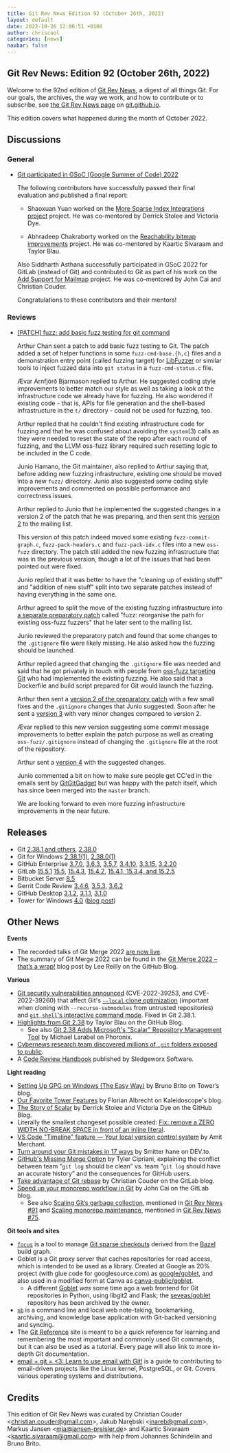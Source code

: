 ```yaml
---
title: Git Rev News Edition 92 (October 26th, 2022)
layout: default
date: 2022-10-26 12:06:51 +0100
author: chriscool
categories: [news]
navbar: false
---
```


## Git Rev News: Edition 92 (October 26th, 2022)

Welcome to the 92nd edition of [Git Rev News](https://git.github.io/rev_news/rev_news/),
a digest of all things Git. For our goals, the archives, the way we work, and how to contribute or to
subscribe, see [the Git Rev News page](https://git.github.io/rev_news/rev_news/) on [git.github.io](http://git.github.io).

This edition covers what happened during the month of October 2022.

## Discussions

### General

* [Git participated in GSoC (Google Summer of Code) 2022](https://summerofcode.withgoogle.com/programs/2022/organizations/git)

  The following contributors have successfully passed their final
  evaluation and published a final report:

  - Shaoxuan Yuan worked on the
    [More Sparse Index Integrations project](https://ffyuanda.github.io/blog/GSoC-final-blog/)
    project. He was co-mentored by Derrick Stolee and Victoria Dye.

  - Abhradeep Chakraborty worked on the
    [Reachability bitmap improvements](https://medium.com/@abhra303/gsoc-final-report-feaaacfae737)
    project. He was co-mentored by Kaartic Sivaraam and Taylor Blau.

  Also Siddharth Asthana successfully participated in GSoC 2022 for
  GitLab (instead of Git) and contributed to Git as part of his work on the
  [Add Support for Mailmap](https://gitlab.com/groups/gitlab-org/-/epics/8765)
  project. He was co-mentored by John Cai and Christian Couder.

  Congratulations to these contributors and their mentors!


### Reviews

* [[PATCH] fuzz: add basic fuzz testing for git command](https://lore.kernel.org/git/pull.1351.git.1663078962231.gitgitgadget@gmail.com/)

  Arthur Chan sent a patch to add basic fuzz testing to Git. The patch
  added a set of helper functions in some `fuzz-cmd-base.{h,c}` files
  and a demonstration entry point (called fuzzing target) for
  [LibFuzzer](https://llvm.org/docs/LibFuzzer.html) or similar tools
  to inject fuzzed data into `git status` in a `fuzz-cmd-status.c`
  file.

  Ævar Arnfjörð Bjarmason replied to Arthur. He suggested coding style
  improvements to better match our style as well as taking a look at
  the infrastructure code we already have for fuzzing. He also
  wondered if existing code - that is, APIs for file generation and
  the shell-based infrastructure in the `t/` directory - could not
  be used for fuzzing, too.

  Arthur replied that he couldn't find existing infrastructure code
  for fuzzing and that he was confused about avoiding the `system`(3)
  calls as they were needed to reset the state of the repo after each
  round of fuzzing, and the LLVM oss-fuzz library required such
  resetting logic to be included in the C code.

  Junio Hamano, the Git maintainer, also replied to Arthur saying
  that, before adding new fuzzing infrastructure, existing one should
  be moved into a new `fuzz/` directory. Junio also suggested some
  coding style improvements and commented on possible performance and
  correctness issues.

  Arthur replied to Junio that he implemented the suggested changes in
  a version 2 of the patch that he was preparing, and then sent this
  [version 2](https://lore.kernel.org/git/pull.1351.v2.git.1663349383852.gitgitgadget@gmail.com/)
  to the mailing list.

  This version of this patch indeed moved some existing
  `fuzz-commit-graph.c`, `fuzz-pack-headers.c` and `fuzz-pack-idx.c`
  files into a new `oss-fuzz` directory. The patch still added the new
  fuzzing infrastructure that was in the previous version, though a lot
  of the issues that had been pointed out were fixed.

  Junio replied that it was better to have the "cleaning up of
  existing stuff" and "addition of new stuff" split into two separate
  patches instead of having everything in the same one.

  Arthur agreed to split the move of the existing fuzzing
  infrastructure into
  [a separate preparatory patch](https://lore.kernel.org/git/pull.1353.git.1663355009333.gitgitgadget@gmail.com/)
  called "fuzz: reorganise the path for existing oss-fuzz fuzzers"
  that he later sent to the mailing list.

  Junio reviewed the preparatory patch and found that some changes to
  the `.gitignore` file were likely missing. He also asked how the
  fuzzing should be launched.

  Arthur replied agreed that changing the `.gitignore` file was needed
  and said that he got privately in touch with people from
  [oss-fuzz targeting Git](https://github.com/google/oss-fuzz/tree/master/projects/git)
  who had implemented the existing fuzzing. He also said that a
  Dockerfile and build script prepared for Git would launch the
  fuzzing.

  Arthur then sent a
  [version 2 of the preparatory patch](https://lore.kernel.org/git/pull.1353.v2.git.1663457311149.gitgitgadget@gmail.com/)
  with a few small fixes and the `.gitignore` changes that Junio
  suggested. Soon after he sent a
  [version 3](https://lore.kernel.org/git/pull.1353.v3.git.1663542495094.gitgitgadget@gmail.com/)
  with very minor changes compared to version 2.

  Ævar replied to this new version suggesting some commit message
  improvements to better explain the patch purpose as well as creating
  `oss-fuzz/.gitignore` instead of changing the `.gitignore` file at
  the root of the repository.

  Arthur sent a
  [version 4](https://lore.kernel.org/git/pull.1353.v4.git.1663598215154.gitgitgadget@gmail.com/)
  with the suggested changes.

  Junio commented a bit on how to make sure people get CC'ed in the
  emails sent by [GitGitGadget](https://gitgitgadget.github.io/) but
  was happy with the patch itself, which has since been merged into the
  `master` branch.

  We are looking forward to even more fuzzing infrastructure
  improvements in the near future.

<!---
### Support
-->

<!---
## Developer Spotlight:
-->

## Releases

+ Git [2.38.1 and others](https://public-inbox.org/git/xmqq4jw1uku5.fsf@gitster.g/),
[2.38.0](https://public-inbox.org/git/xmqqmtacu8bw.fsf@gitster.g/)
+ Git for Windows [2.38.1(1)](https://github.com/git-for-windows/git/releases/tag/v2.38.1.windows.1),
[2.38.0(1)](https://github.com/git-for-windows/git/releases/tag/v2.38.0.windows.1)
+ GitHub Enterprise [3.7.0](https://help.github.com/enterprise-server@3.7/admin/release-notes#3.7.0),
[3.6.3](https://help.github.com/enterprise-server@3.6/admin/release-notes#3.6.3),
[3.5.7](https://help.github.com/enterprise-server@3.5/admin/release-notes#3.5.7),
[3.4.10](https://help.github.com/enterprise-server@3.4/admin/release-notes#3.4.10),
[3.3.15](https://help.github.com/enterprise-server@3.3/admin/release-notes#3.3.15),
[3.2.20](https://help.github.com/enterprise-server@3.2/admin/release-notes#3.2.20)
+ GitLab [15.5.1](https://about.gitlab.com/releases/2022/10/24/gitlab-15-5-1-released/)
[15.5](https://about.gitlab.com/releases/2022/10/22/gitlab-15-5-released/),
[15.4.3](https://about.gitlab.com/releases/2022/10/19/gitlab-15-4-3-released/),
[15.4.2](https://about.gitlab.com/releases/2022/10/03/gitlab-15-4-2-released/),
[15.4.1, 15.3.4, and 15.2.5](https://about.gitlab.com/releases/2022/09/29/security-release-gitlab-15-4-1-released/)
+ Bitbucket Server [8.5](https://confluence.atlassian.com/bitbucketserver/bitbucket-server-release-notes-872139866.html)
+ Gerrit Code Review [3.4.6](https://www.gerritcodereview.com/3.4.html#346),
[3.5.3](https://www.gerritcodereview.com/3.5.html#353),
[3.6.2](https://www.gerritcodereview.com/3.6.html#362)
+ GitHub Desktop [3.1.2](https://desktop.github.com/release-notes/),
[3.1.1](https://desktop.github.com/release-notes/),
[3.1.0](https://desktop.github.com/release-notes/)
+ Tower for Windows [4.0](https://www.git-tower.com/release-notes/windows?show_tab=release-notes) ([blog post](https://www.git-tower.com/blog/tower-windows-4/))

## Other News

__Events__

+ The recorded talks of Git Merge 2022 [are now live](https://www.youtube.com/playlist?list=PL0lo9MOBetEGEAs1D28ExRQONnX-uZ3Wf).
+ The summary of Git Merge 2022 can be found in the
  [Git Merge 2022 – that’s a wrap!](https://github.blog/2022-10-21-git-merge-2022-mission-report/)
  blog post by Lee Reilly on the GitHub Blog.


__Various__

+ [Git security vulnerabilities announced](https://github.blog/2022-10-18-git-security-vulnerabilities-announced/)
  (CVE-2022-39253, and CVE-2022-39260) that affect Git's [`--local` clone optimization](https://git-scm.com/docs/git-clone#Documentation/git-clone.txt---local)
  (important when cloning with `--recurse-submodules` from untrusted repositories)
  and [`git shell`'s interactive command mode](https://git-scm.com/docs/git-shell#_interactive_useA).
  Fixed in Git 2.38.1.
+ [Highlights from Git 2.38](https://github.blog/2022-10-03-highlights-from-git-2-38/)
  by Taylor Blau on the GitHub Blog.
  + See also [Git 2.38 Adds Microsoft's "Scalar" Repository Management Tool](https://www.phoronix.com/news/Git-2.38-Released)
    by Michael Larabel on Phoronix.
+ [Cybernews research team discovered millions of `.git` folders exposed to public](https://cybernews.com/security/millions-git-folders-exposed/).
+ A [Code Review Handbook](https://www.sledgeworx.io/code-review-handbook/) published by Sledgeworx Software.


__Light reading__

+ [Setting Up GPG on Windows (The Easy Way)](https://www.git-tower.com/blog/setting-up-gpg-windows/) by Bruno Brito on Tower’s blog.
+ [Our Favorite Tower Features](https://blog.kaleidoscope.app/2022/10/18/our-l33t-tower-features/) by Florian Albrecht on Kaleidoscope's blog.
+ [The Story of Scalar](https://github.blog/2022-10-13-the-story-of-scalar/)
  by Derrick Stolee and Victoria Dye on the GitHub Blog.
+ Literally the smallest changeset possible created:
  [Fix: remove a ZERO WIDTH NO-BREAK SPACE in front of an inline literal](https://github.com/spyder-ide/spyder-docs/pull/332).
+ [VS Code "Timeline" feature — Your local version control system](https://www.amitmerchant.com/vs-code-timeline-your-local-version-control-system/)
  by Amit Merchant.
+ [Turn around your Git mistakes in 17 ways](https://dev.to/smitterhane/turn-around-your-git-mistakes-in-17-ways-2mn1)
  by Smitter hane on DEV\.to.
+ [GitHub's Missing Merge Option](https://tylercipriani.com/blog/2022/09/30/githubs-missing-merge-option/)
  by Tyler Cipriani, explaining the conflict between team “`git log` should be clean” vs. team
  “`git log` should have an accurate history” and the consequences for GitHub users.
+ [Take advantage of Git rebase](https://about.gitlab.com/blog/2022/10/06/take-advantage-of-git-rebase/) by Christian Couder on the GitLab blog.
+ [Speed up your monorepo workflow in Git](https://about.gitlab.com/blog/2022/09/06/speed-up-your-monorepo-workflow-in-git/) by
  John Cai on the GitLab blog.
  + See also [Scaling Git’s garbage collection](https://github.blog/2022-09-13-scaling-gits-garbage-collection/),
    mentioned in [Git Rev News #91](https://git.github.io/rev_news/2022/09/30/edition-91/) and
    [Scaling monorepo maintenance](https://github.blog/2021-04-29-scaling-monorepo-maintenance/), mentioned
    in [Git Rev News #75](https://git.github.io/rev_news/2021/05/27/edition-75/).

<!---
__Easy watching__
-->

__Git tools and sites__

+ [`focus`](https://github.com/twitter/focus) is a tool to manage
  [Git sparse checkouts](https://github.blog/2020-01-17-bring-your-monorepo-down-to-size-with-sparse-checkout/)
  derived from the [Bazel](https://bazel.build/) build graph.
+ Goblet is a Git proxy server that caches repositories for read access,
  which is intended to be used as a library.
  Created at Google as 20% project (with glue code for googlesource.com)
  as [google/goblet](https://github.com/google/goblet),
  and also used in a modified form at Canva
  as [canva-public/goblet](https://github.com/canva-public/goblet).
  + A different [Goblet](https://pythonhosted.org/goblet/)
    _was_ some time ago a web frontend for Git repositories in Python,
    using libgit2 and Flask; the [seveas/goblet](https://github.com/seveas/goblet)
    repository has been archived by the owner.
+ [`nb`](https://xwmx.github.io/nb/) is a command line and local web
  note-taking, bookmarking, archiving, and knowledge base application
  with Git-backed versioning and syncing.
+ The [Git Reference](http://git.github.io/git-reference/) site is meant to be a
  quick reference for learning and remembering the most important and commonly
  used Git commands, but it can also be used as a tutorial. Every page will also
  link to more in-depth Git documentation.
+ [email + git = <3: Learn to use email with Git!](https://git-send-email.io/)
  is a guide to contributing to email-driven projects like the Linux kernel, PostgreSQL, or Git.
  Covers various operating systems and distributions.


## Credits

This edition of Git Rev News was curated by
Christian Couder &lt;<christian.couder@gmail.com>&gt;,
Jakub Narębski &lt;<jnareb@gmail.com>&gt;,
Markus Jansen &lt;<mja@jansen-preisler.de>&gt; and
Kaartic Sivaraam &lt;<kaartic.sivaraam@gmail.com>&gt;
with help from Johannes Schindelin and Bruno Brito.
